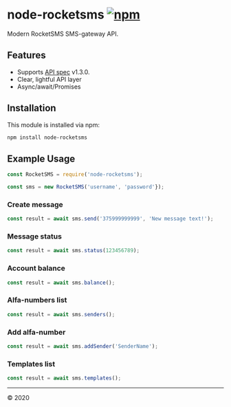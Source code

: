 # node-rocketsms [![npm](https://img.shields.io/npm/v/node-rocketsms.svg)](https://www.npmjs.com/package/node-rocketsms)

Modern RocketSMS SMS-gateway API.

## Features

- Supports [API spec](https://rocketsms.by/storage/rocketsms_api.pdf) v1.3.0.
- Clear, lightful API layer
- Async/await/Promises

## Installation

This module is installed via npm:

```sh
npm install node-rocketsms
```

## Example Usage

```js
const RocketSMS = require('node-rocketsms');

const sms = new RocketSMS('username', 'password'});
```

### Create message

``` js
const result = await sms.send('375999999999', 'New message text!');
```

### Message status

```js
const result = await sms.status(123456789);
```

### Account balance

```js
const result = await sms.balance();
```

### Alfa-numbers list

```js
const result = await sms.senders();
```

### Add alfa-number

```js
const result = await sms.addSender('SenderName');
```

### Templates list

```js
const result = await sms.templates();
```

---

&copy; 2020
